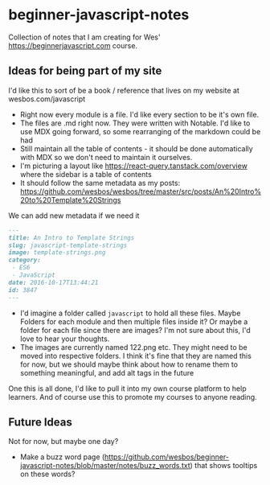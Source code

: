 # beginner-javascript-notes

Collection of notes that I am creating for Wes' https://beginnerjavascript.com course. 


## Ideas for being part of my site

I'd like this to sort of be a book / reference that lives on my website at wesbos.com/javascript

* Right now every module is a file. I'd like every section to be it's own file.
* The files are .md right now. They were written with Notable. I'd like to use MDX going forward, so some rearranging of the markdown could be had
* Still maintain all the table of contents - it should be done automatically with MDX so we don't need to maintain it ourselves.
* I'm picturing a layout like https://react-query.tanstack.com/overview where the sidebar is a table of contents
* It should follow the same metadata as my posts: https://github.com/wesbos/wesbos/tree/master/src/posts/An%20Intro%20to%20Template%20Strings

We can add new metadata if we need it

```markdown
---
title: An Intro to Template Strings
slug: javascript-template-strings
image: template-strings.png
category:
 - ES6
 - JavaScript
date: 2016-10-17T13:44:21
id: 3847
---
```

* I'd imagine a folder called `javascript` to hold all these files. Maybe Folders for each module and then multiple files inside it?  Or maybe a folder for each file since there are images? I'm not sure about this, I'd love to hear your thoughts.
* The images are currently named 122.png etc. They might need to be moved into respective folders. I think it's fine that they are named this for now, but we should maybe think about how to rename them to something meaningful, and add alt tags in the future

One this is all done, I'd like to pull it into my own course platform to help learners.  And of course use this to promote my courses to anyone reading. 

## Future Ideas
Not for now, but maybe one day?

* Make a buzz word page (https://github.com/wesbos/beginner-javascript-notes/blob/master/notes/buzz_words.txt) that shows tooltips on these words?

